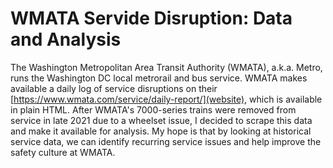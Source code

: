 # WMATA Servide Disruption: Data and Analysis

The Washington Metropolitan Area Transit Authority (WMATA), a.k.a. Metro, runs the Washington DC local metrorail and bus service. 
WMATA makes available a daily log of service disruptions on their [https://www.wmata.com/service/daily-report/](website), which is available in plain HTML. 
After WMATA's 7000-series trains were removed from service in late 2021 due to a wheelset issue, I decided to scrape this data and make it available for analysis.
My hope is that by looking at historical service data, we can identify recurring service issues and help improve the safety culture at WMATA.

